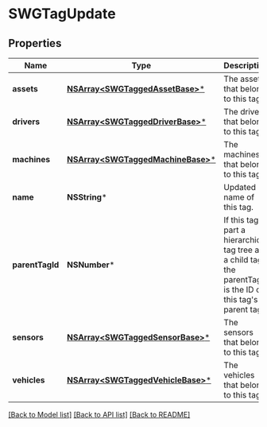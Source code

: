 # SWGTagUpdate

## Properties
Name | Type | Description | Notes
------------ | ------------- | ------------- | -------------
**assets** | [**NSArray&lt;SWGTaggedAssetBase&gt;***](SWGTaggedAssetBase.md) | The assets that belong to this tag. | [optional] 
**drivers** | [**NSArray&lt;SWGTaggedDriverBase&gt;***](SWGTaggedDriverBase.md) | The drivers that belong to this tag. | [optional] 
**machines** | [**NSArray&lt;SWGTaggedMachineBase&gt;***](SWGTaggedMachineBase.md) | The machines that belong to this tag. | [optional] 
**name** | **NSString*** | Updated name of this tag. | [optional] 
**parentTagId** | **NSNumber*** | If this tag is part a hierarchical tag tree as a child tag, the parentTagId is the ID of this tag&#39;s parent tag. | [optional] 
**sensors** | [**NSArray&lt;SWGTaggedSensorBase&gt;***](SWGTaggedSensorBase.md) | The sensors that belong to this tag. | [optional] 
**vehicles** | [**NSArray&lt;SWGTaggedVehicleBase&gt;***](SWGTaggedVehicleBase.md) | The vehicles that belong to this tag. | [optional] 

[[Back to Model list]](../README.md#documentation-for-models) [[Back to API list]](../README.md#documentation-for-api-endpoints) [[Back to README]](../README.md)


